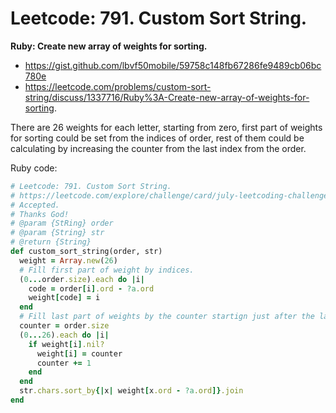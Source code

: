 # Leetcode: 791. Custom Sort String.

**Ruby: Create new array of weights for sorting.**

- https://gist.github.com/lbvf50mobile/59758c148fb67286fe9489cb06bc780e
- https://leetcode.com/problems/custom-sort-string/discuss/1337716/Ruby%3A-Create-new-array-of-weights-for-sorting.

There are 26 weights for each letter, starting from zero, first part of weights for sorting could be set from the indices of order, rest of them could be calculating by increasing the counter from the last index from the order.  


Ruby code:
```Ruby
# Leetcode: 791. Custom Sort String.
# https://leetcode.com/explore/challenge/card/july-leetcoding-challenge-2021/609/week-2-july-8th-july-14th/3813/
# Accepted.
# Thanks God!
# @param {StRing} order
# @param {String} str
# @return {String}
def custom_sort_string(order, str)
  weight = Array.new(26)
  # Fill first part of weight by indices.
  (0...order.size).each do |i|
    code = order[i].ord - ?a.ord
    weight[code] = i
  end
  # Fill last part of weights by the counter startign just after the last order index.
  counter = order.size
  (0...26).each do |i|
    if weight[i].nil?
      weight[i] = counter
      counter += 1
    end
  end
  str.chars.sort_by{|x| weight[x.ord - ?a.ord]}.join
end
```

